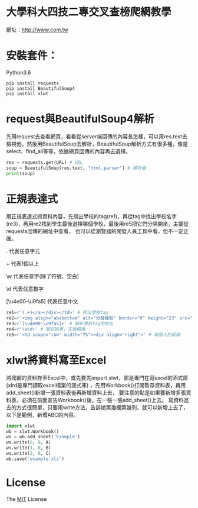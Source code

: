 大學科大四技二專交叉查榜爬網教學
=========================

網址：http://www.com.tw

# 安裝套件：

Python3.6
```
pip install requests
pip install BeautifulSoup4
pip install xlwt
```

# request與BeautifulSoup4解析

先用request去查看網頁，看看從server端回傳的內容長怎樣，可以用res.text去檢視他，然後用BeautifulSoup去解析，BeautifulSoup解析方式有很多種，像是select、find_all等等，依據網頁回傳的內容再去選擇。

```python
res = requests.get(URL) # URL
soup = BeautifulSoup(res.text, "html.parser") # 解析器
print(soup)
```

# 正規表達式
用正規表達式抓資料內容，先撈出學校的tag(re1)，再從tag中找出學校名字(re3)，再用re2找到學生最後選擇哪個學校，最後用re5把它們分隔開來，主要從requests回傳的網址中查看，
也可以從瀏覽器的開發人員工具中看，但不一定正確。

. 代表任意字元

\+ 代表1個以上

\w 代表任意字(除了符號、空白)

\d 代表任意數字

[\u4e00-\u9fa5] 代表任意中文

```python
re1=r'(.+)</a></div></td>' # 抓出學校tag
re2=r'<img align="absbottom" alt="分發錄取" border="0" height="23" src="images/putdep1.png" title="分發錄取" width="23"/>' # 抓出有沒有上tag
re3=r'[\u4e00-\u9fa5]+' # 解析學校tag的校名
re4=r'\w\d+' # 甄試結果，正幾備幾
re5=r'<td scope="row" width="7%"><div align="right">' # 每個人的區隔
```

# xlwt將資料寫至Excel

將爬網的資料存至Excel中，首先要先import xlwt，那是專門在寫excel的涵式庫(xlrd是專門讀取excel檔案的涵式庫)
，先用Workbook()打開暫存資料表，再用add_sheet()新增一張資料表後再新增資料上去，
要注意的點是如果要新增多張資料表，必須在前面宣告Workbook()後，在一張一張add_sheet()上去。
寫資料進去的方式很簡單，只要用write方法，告訴她第幾欄第幾列，就可以新增上去了，以下是範例，新增ABC的內容。

```python
import xlwt
wb = xlwt.Workbook()
ws = wb.add_sheet('Example')
ws.write(0, 0, A)
ws.write(1, 0, B)
ws.write(2, 0, C)
wb.save('example.xls')
```

# License
The [MIT](LICENSE) License

